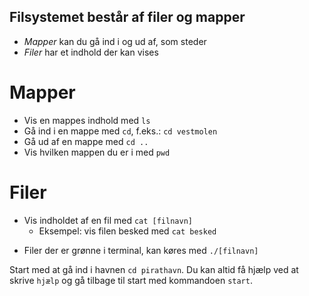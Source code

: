 ## Filsystemet består af filer og mapper
+ *Mapper* kan du gå ind i og ud af, som steder
+ *Filer* har et indhold der kan vises

# Mapper
+ Vis en mappes indhold med `ls`
+ Gå ind i en mappe med `cd`, f.eks.: `cd vestmolen`
+ Gå ud af en mappe med `cd ..`
+ Vis hvilken mappen du er i med `pwd`

# Filer
+ Vis indholdet af en fil med `cat [filnavn]`
	* Eksempel: vis filen besked med `cat besked`
* Filer der er grønne i terminal, kan køres med `./[filnavn]`

Start med at gå ind i havnen `cd pirathavn`. Du kan altid få hjælp ved at skrive `hjælp` og gå tilbage til start med kommandoen `start`.
